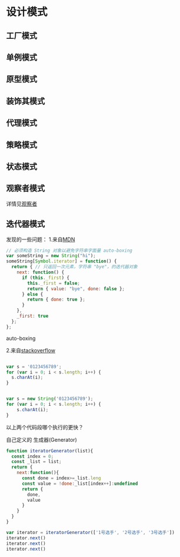 # 设计模式

## 工厂模式

## 单例模式

## 原型模式

## 装饰其模式

## 代理模式

## 策略模式

## 状态模式

## 观察者模式
详情见[观察者](./观察者（订阅发布）/观察者.md)

## 迭代器模式



发现的一些问题：
1.来自[MDN](https://developer.mozilla.org/zh-CN/docs/Web/JavaScript/Reference/Iteration_protocols)

``` javascript
// 必须构造 String 对象以避免字符串字面量 auto-boxing
var someString = new String("hi");
someString[Symbol.iterator] = function() {
  return { // 只返回一次元素，字符串 "bye"，的迭代器对象
    next: function() {
      if (this._first) {
        this._first = false;
        return { value: "bye", done: false };
      } else {
        return { done: true };
      }
    },
    _first: true
  };
};
```

auto-boxing

2.来自[stackoverflow](https://stackoverflow.com/questions/17256182/what-is-the-difference-between-string-primitives-and-string-objects-in-javascrip/17256340#17256340)
```javascript

var s = '0123456789';
for (var i = 0; i < s.length; i++) {
  s.charAt(i);
}
```
```javascript

var s = new String('0123456789');
for (var i = 0; i < s.length; i++) {
    s.charAt(i);
}
``` 
以上两个代码段哪个执行的更快？



自己定义的 生成器(Generator)

``` javascript
function iteratorGenerator(list){
  const index = 0;
  const _list = list;
  return {
    next:function(){
      const done = index>=_list.leng
      const value = !done:_list[index++]:undefined
      return {
        done,
        value
      }
    }
  }
}

var iterator = iteratorGenerator(['1号选手', '2号选手', '3号选手'])
iterator.next()
iterator.next()
iterator.next()

```


